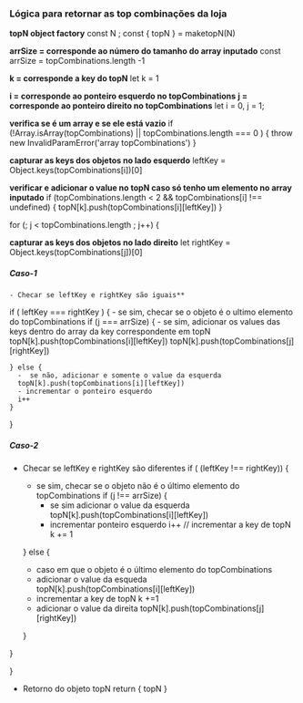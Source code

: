 ### Lógica para retornar as top combinações da loja 

**topN object factory** 
const N ;
const { topN } = maketopN(N) 

**arrSize = corresponde ao número do tamanho do array inputado**
const arrSize = topCombinations.length -1

**k = corresponde a key do topN**
let k = 1

**i = corresponde ao ponteiro esquerdo no topCombinations**
**j = corresponde ao ponteiro direito no topCombinations**
let i = 0, j = 1;

**verifica se é um array e se ele está vazio**
if (!Array.isArray(topCombinations) || topCombinations.length === 0 ) {
  throw new InvalidParamError('array topCombinations')
}

**capturar as keys dos objetos no lado esquerdo**
leftKey = Object.keys(topCombinations[i])[0]

**verificar e adicionar o value no topN caso só tenho um elemento no array inputado**
if (topCombinations.length < 2 && topCombinations[i] !== undefined) { 
  topN[k].push(topCombinations[i][leftKey])
}

for (; j < topCombinations.length  ; j++) { 

  **capturar as keys dos objetos no lado direito**
  let rightKey = Object.keys(topCombinations[j])[0]

  ##### **Caso-1**
    - Checar se leftKey e rightKey são iguais**
  if ( leftKey === rightKey ) { 
    - se sim, checar se o objeto é o ultimo elemento do topCombinations
    if (j === arrSize) {
      - se sim, adicionar os values das keys dentro do array da key correspondente em topN
      topN[k].push(topCombinations[i][leftKey])
      topN[k].push(topCombinations[j][rightKey])

    } else {
      -  se não, adicionar e somente o value da esquerda
      topN[k].push(topCombinations[i][leftKey])
      - incrementar o ponteiro esquerdo
      i++
    }
  }

  ##### **Caso-2**
  - Checar se leftKey e rightKey são diferentes
  if ( (leftKey !== rightKey)) {
    
    - se sim, checar se o objeto não é o último elemento do topCombinations
    if (j !== arrSize) {
      - se sim adicionar o value da esquerda
      topN[k].push(topCombinations[i][leftKey])
      - incrementar ponteiro esquerdo
      i++
      // incrementar a key de topN
      k += 1

    } else {
      - caso em que o objeto é o último elemento do topCombinations
      - adicionar o value da esqueda  
      topN[k].push(topCombinations[i][leftKey])
      - incrementar a key de topN
      k +=1
      - adicionar o value da direita
      topN[k].push(topCombinations[j][rightKey])
      
    }

  } 

}

- Retorno do objeto topN
return { topN }